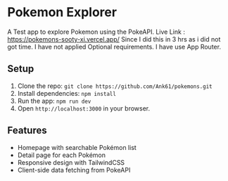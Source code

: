 # Pokemon Explorer

A Test app to explore Pokemon using the PokeAPI.
Live Link : https://pokemons-sooty-xi.vercel.app/
Since I did this in 3 hrs as i did not got time. I have not applied Optional requirements.
I have use App Router.


## Setup
1. Clone the repo: `git clone https://github.com/Ank61/pokemons.git`
2. Install dependencies: `npm install`
3. Run the app: `npm run dev`
4. Open `http://localhost:3000` in your browser.

## Features
- Homepage with searchable Pokémon list
- Detail page for each Pokémon
- Responsive design with TailwindCSS
- Client-side data fetching from PokeAPI
